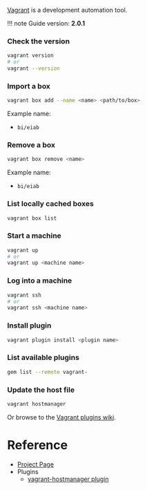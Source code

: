 [Vagrant](https://www.vagrantup.com) is a development automation tool.

!!! note
    Guide version: **2.0.1**

### Check the version

```bash
vagrant version
# or
vagrant --version
```

### Import a box

```bash
vagrant box add --name <name> <path/to/box>
```

Example name:

- `bi/eiab`

### Remove a box

```bash
vagrant box remove <name>
```

Example name:

- `bi/eiab`

### List locally cached boxes

```bash
vagrant box list
```

### Start a machine

```bash
vagrant up
# or
vagrant up <machine name>
```

### Log into a machine

```bash
vagrant ssh
# or
vagrant ssh <machine name>
```

### Install plugin

```bash
vagrant plugin install <plugin name>
```

### List available plugins

```bash
gem list --remote vagrant-
```

### Update the host file

```bash
vagrant hostmanager
```

Or browse to the [Vagrant plugins wiki](https://github.com/hashicorp/vagrant/wiki/Available-Vagrant-Plugins).

# Reference

- [Project Page](https://www.vagrantup.com)
- Plugins
    - [vagrant-hostmanager plugin](https://github.com/devopsgroup-io/vagrant-hostmanager)
